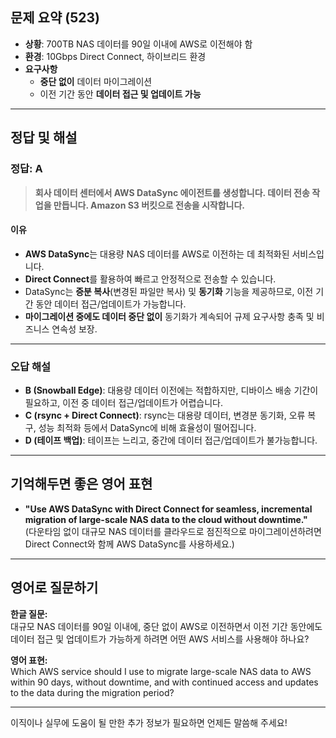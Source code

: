 ## 문제 요약 (523)

- **상황**: 700TB NAS 데이터를 90일 이내에 AWS로 이전해야 함
- **환경**: 10Gbps Direct Connect, 하이브리드 환경
- **요구사항**
    - **중단 없이** 데이터 마이그레이션
    - 이전 기간 동안 **데이터 접근 및 업데이트 가능**

---

## 정답 및 해설

### **정답: A**
> **회사 데이터 센터에서 AWS DataSync 에이전트를 생성합니다. 데이터 전송 작업을 만듭니다. Amazon S3 버킷으로 전송을 시작합니다.**

#### **이유**
- **AWS DataSync**는 대용량 NAS 데이터를 AWS로 이전하는 데 최적화된 서비스입니다.
- **Direct Connect**를 활용하여 빠르고 안정적으로 전송할 수 있습니다.
- DataSync는 **증분 복사**(변경된 파일만 복사) 및 **동기화** 기능을 제공하므로, 이전 기간 동안 데이터 접근/업데이트가 가능합니다.
- **마이그레이션 중에도 데이터 중단 없이** 동기화가 계속되어 규제 요구사항 충족 및 비즈니스 연속성 보장.

---

### **오답 해설**

- **B (Snowball Edge)**: 대용량 데이터 이전에는 적합하지만, 디바이스 배송 기간이 필요하고, 이전 중 데이터 접근/업데이트가 어렵습니다.
- **C (rsync + Direct Connect)**: rsync는 대용량 데이터, 변경분 동기화, 오류 복구, 성능 최적화 등에서 DataSync에 비해 효율성이 떨어집니다.
- **D (테이프 백업)**: 테이프는 느리고, 중간에 데이터 접근/업데이트가 불가능합니다.

---

## 기억해두면 좋은 영어 표현

- **"Use AWS DataSync with Direct Connect for seamless, incremental migration of large-scale NAS data to the cloud without downtime."**  
  (다운타임 없이 대규모 NAS 데이터를 클라우드로 점진적으로 마이그레이션하려면 Direct Connect와 함께 AWS DataSync를 사용하세요.)

---

## 영어로 질문하기

**한글 질문:**  
대규모 NAS 데이터를 90일 이내에, 중단 없이 AWS로 이전하면서 이전 기간 동안에도 데이터 접근 및 업데이트가 가능하게 하려면 어떤 AWS 서비스를 사용해야 하나요?

**영어 표현:**  
Which AWS service should I use to migrate large-scale NAS data to AWS within 90 days, without downtime, and with continued access and updates to the data during the migration period?

---

이직이나 실무에 도움이 될 만한 추가 정보가 필요하면 언제든 말씀해 주세요!